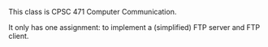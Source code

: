 This class is CPSC 471 Computer Communication.

It only has one assignment: to implement a (simplified) FTP server and FTP client. 
